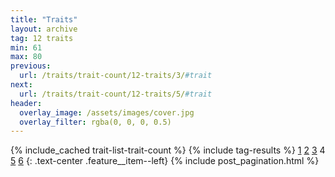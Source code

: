 ```yaml
---
title: "Traits"
layout: archive
tag: 12 traits
min: 61
max: 80
previous:
  url: /traits/trait-count/12-traits/3/#trait
next:
  url: /traits/trait-count/12-traits/5/#trait
header:
  overlay_image: /assets/images/cover.jpg
  overlay_filter: rgba(0, 0, 0, 0.5)
---
```

{% include_cached trait-list-trait-count %}
{% include tag-results %}
[1](/traits/trait-count/12-traits/1/#trait) [2](/traits/trait-count/12-traits/2/#trait) [3](/traits/trait-count/12-traits/3/#trait) 4 [5](/traits/trait-count/12-traits/5/#trait) [6](/traits/trait-count/12-traits/6/#trait) 
{: .text-center .feature__item--left}
{% include post_pagination.html %}
